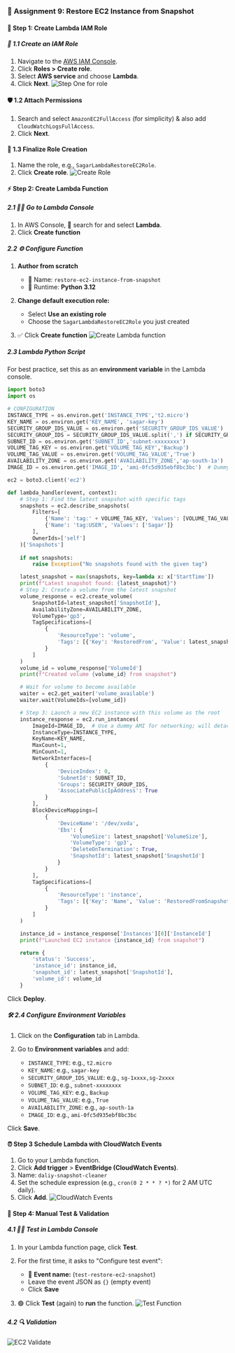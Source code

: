 ### 🚀 **Assignment 9: Restore EC2 Instance from Snapshot**
#### **🔐 Step 1: Create Lambda IAM Role**

##### 🔑 **1.1 Create an IAM Role**

1. Navigate to the [AWS IAM Console](https://console.aws.amazon.com/iam/).
2. Click **Roles > Create role**.
3. Select **AWS service** and choose **Lambda**.
4. Click **Next**.
![Step One for role](../assignment-1/images/role-1.png)
#### 🛡️ **1.2 Attach Permissions**

1. Search and select `AmazonEC2FullAccess` (for simplicity) & also add `CloudWatchLogsFullAccess`.
2. Click **Next**.

#### 📝 **1.3 Finalize Role Creation**

1. Name the role, e.g., `SagarLambdaRestoreEC2Role`.
2. Click **Create role**.
![Create Role](images/create-role.png)

#### ⚡ **Step 2: Create Lambda Function**

##### 2.1 🏃‍♂️ Go to Lambda Console

1. In AWS Console, 🔎 search for and select **Lambda**.
2. Click **Create function**

##### 2.2 ⚙️ Configure Function

1. **Author from scratch**

   * 📝 Name: `restore-ec2-instance-from-snapshot`
   * 🐍 Runtime: **Python 3.12**
2. **Change default execution role:**

   * Select **Use an existing role**
   * Choose the `SagarLambdaRestoreEC2Role` you just created
3. ✅ Click **Create function**
![Create Lambda function](images/create-lambda-function.png)

##### 2.3 Lambda Python Script

For best practice, set this as an **environment variable** in the Lambda console.

```python
import boto3
import os

# CONFIGURATION
INSTANCE_TYPE = os.environ.get('INSTANCE_TYPE','t2.micro')
KEY_NAME = os.environ.get('KEY_NAME', 'sagar-key')
SECURITY_GROUP_IDS_VALUE = os.environ.get('SECURITY_GROUP_IDS_VALUE')
SECURITY_GROUP_IDS = SECURITY_GROUP_IDS_VALUE.split(',') if SECURITY_GROUP_IDS_VALUE else []
SUBNET_ID = os.environ.get('SUBNET_ID','subnet-xxxxxxxx')
VOLUME_TAG_KEY = os.environ.get('VOLUME_TAG_KEY','Backup')
VOLUME_TAG_VALUE = os.environ.get('VOLUME_TAG_VALUE','True')
AVAILABILITY_ZONE = os.environ.get('AVAILABILITY_ZONE','ap-south-1a')
IMAGE_ID = os.environ.get('IMAGE_ID', 'ami-0fc5d935ebf8bc3bc')  # Dummy AMI for networking

ec2 = boto3.client('ec2')

def lambda_handler(event, context):
    # Step 1: Find the latest snapshot with specific tags
    snapshots = ec2.describe_snapshots(
        Filters=[
            {'Name': 'tag:' + VOLUME_TAG_KEY, 'Values': [VOLUME_TAG_VALUE]},
            {'Name': 'tag:USER', 'Values': ['Sagar']}
        ],
        OwnerIds=['self']
    )['Snapshots']
    
    if not snapshots:
        raise Exception("No snapshots found with the given tag")

    latest_snapshot = max(snapshots, key=lambda x: x['StartTime'])
    print(f"Latest snapshot found: {latest_snapshot}")
    # Step 2: Create a volume from the latest snapshot
    volume_response = ec2.create_volume(
        SnapshotId=latest_snapshot['SnapshotId'],
        AvailabilityZone=AVAILABILITY_ZONE,
        VolumeType='gp3',
        TagSpecifications=[
            {
                'ResourceType': 'volume',
                'Tags': [{'Key': 'RestoredFrom', 'Value': latest_snapshot['SnapshotId']}]
            }
        ]
    )
    volume_id = volume_response['VolumeId']
    print(f"Created volume {volume_id} from snapshot")

    # Wait for volume to become available
    waiter = ec2.get_waiter('volume_available')
    waiter.wait(VolumeIds=[volume_id])

    # Step 3: Launch a new EC2 instance with this volume as the root
    instance_response = ec2.run_instances(
        ImageId=IMAGE_ID,  # Use a dummy AMI for networking; will detach its root.
        InstanceType=INSTANCE_TYPE,
        KeyName=KEY_NAME,
        MaxCount=1,
        MinCount=1,
        NetworkInterfaces=[
            {
                'DeviceIndex': 0,
                'SubnetId': SUBNET_ID,
                'Groups': SECURITY_GROUP_IDS,
                'AssociatePublicIpAddress': True
            }
        ],
        BlockDeviceMappings=[
            {
                'DeviceName': '/dev/xvda',
                'Ebs': {
                    'VolumeSize': latest_snapshot['VolumeSize'],
                    'VolumeType': 'gp3',
                    'DeleteOnTermination': True,
                    'SnapshotId': latest_snapshot['SnapshotId']
                }
            }
        ],
        TagSpecifications=[
            {
                'ResourceType': 'instance',
                'Tags': [{'Key': 'Name', 'Value': 'RestoredFromSnapshot'},{'Key': 'USER', 'Value': 'Sagar'}]
            }
        ]
    )

    instance_id = instance_response['Instances'][0]['InstanceId']
    print(f"Launched EC2 instance {instance_id} from snapshot")

    return {
        'status': 'Success',
        'instance_id': instance_id,
        'snapshot_id': latest_snapshot['SnapshotId'],
        'volume_id': volume_id
    }
```

Click **Deploy**.

##### 🛠️ **2.4 Configure Environment Variables**

1. Click on the **Configuration** tab in Lambda.
2. Go to **Environment variables** and add:

   * `INSTANCE_TYPE`: e.g., `t2.micro`
   * `KEY_NAME`: e.g., `sagar-key`
   * `SECURITY_GROUP_IDS_VALUE`: e.g., `sg-1xxxx,sg-2xxxx`
   * `SUBNET_ID`: e.g., `subnet-xxxxxxxx`
   * `VOLUME_TAG_KEY`: e.g., `Backup`
   * `VOLUME_TAG_VALUE`: e.g., `True`
   * `AVAILABILITY_ZONE`: e.g., `ap-south-1a`
   * `IMAGE_ID`: e.g., `ami-0fc5d935ebf8bc3bc`

Click **Save**.

#### **⏰ Step 3 Schedule Lambda with CloudWatch Events**

1. Go to your Lambda function.
2. Click **Add trigger** > **EventBridge (CloudWatch Events)**.
3. Name: `daliy-snapshot-cleaner`
4. Set the schedule expression (e.g., `cron(0 2 * * ? *)` for 2 AM UTC daily).
5. Click **Add**.
![CloudWatch Events](images/cloudWatch-events.png)

#### **🧪 Step 4: Manual Test & Validation**
##### 4.1 🧑‍🔬 Test in Lambda Console

1. In your Lambda function page, click **Test**.
2. For the first time, it asks to "Configure test event":

   * 📝 **Event name:** (`test-restore-ec2-snapshot`)
   - Leave the event JSON as `{}` (empty event)
   * Click **Save**
3. 🟢 Click **Test** (again) to **run** the function.
![Test Function](images/test-function.png)
##### 4.2 🔍 Validation
![EC2 Validate](images/validate-ec2.png)